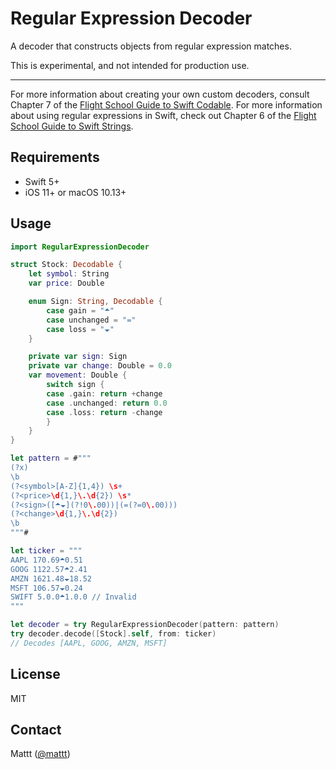 # Regular Expression Decoder

A decoder that constructs objects from regular expression matches.

This is experimental, and not intended for production use.

---

For more information about creating your own custom decoders,
consult Chapter 7 of the
[Flight School Guide to Swift Codable](https://flight.school/books/codable).
For more information about using regular expressions in Swift,
check out Chapter 6 of the
[Flight School Guide to Swift Strings](https://flight.school/books/strings).

## Requirements

- Swift 5+
- iOS 11+ or macOS 10.13+

## Usage

```swift
import RegularExpressionDecoder

struct Stock: Decodable {
    let symbol: String
    var price: Double

    enum Sign: String, Decodable {
        case gain = "🞁"
        case unchanged = "="
        case loss = "🞃"
    }

    private var sign: Sign
    private var change: Double = 0.0
    var movement: Double {
        switch sign {
        case .gain: return +change
        case .unchanged: return 0.0
        case .loss: return -change
        }
    }
}

let pattern = #"""
(?x)
\b
(?<symbol>[A-Z]{1,4}) \s+
(?<price>\d{1,}\.\d{2}) \s*
(?<sign>([🞁🞃](?!0\.00))|(=(?=0\.00)))
(?<change>\d{1,}\.\d{2})
\b
"""#

let ticker = """
AAPL 170.69🞁0.51
GOOG 1122.57🞁2.41
AMZN 1621.48🞃18.52
MSFT 106.57🞃0.24
SWIFT 5.0.0🞁1.0.0 // Invalid
"""

let decoder = try RegularExpressionDecoder(pattern: pattern)
try decoder.decode([Stock].self, from: ticker)
// Decodes [AAPL, GOOG, AMZN, MSFT]
```

## License

MIT

## Contact

Mattt ([@mattt](https://twitter.com/mattt))
